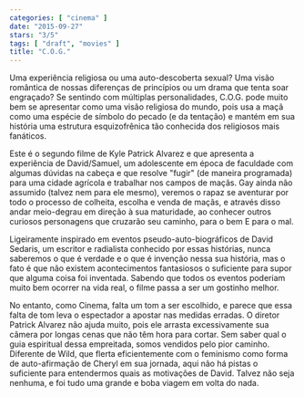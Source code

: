```yaml
---
categories: [ "cinema" ]
date: "2015-09-27"
stars: "3/5"
tags: [ "draft", "movies" ]
title: "C.O.G."
---
```

Uma experiência religiosa ou uma auto-descoberta sexual? Uma visão
romântica de nossas diferenças de princípios ou um drama que tenta
soar engraçado? Se sentindo com múltiplas personalidades, C.O.G. pode
muito bem se apresentar como uma visão religiosa do mundo, pois usa
a maçã como uma espécie de símbolo do pecado (e da tentação) e
mantém em sua história uma estrutura esquizofrênica tão conhecida
dos religiosos mais fanáticos.

Este é o segundo filme de Kyle Patrick Alvarez e que apresenta a
experiência de David/Samuel, um adolescente em época de faculdade com
algumas dúvidas na cabeça e que resolve "fugir" (de maneira programada)
para uma cidade agrícola e trabalhar nos campos de maçãs. Gay ainda
não assumido (talvez nem para ele mesmo), veremos o rapaz se aventurar
por todo o processo de colheita, escolha e venda de maçãs, e através
disso andar meio-degrau em direção à sua maturidade, ao conhecer outros
curiosos personagens que cruzarão seu caminho, para o bem E para o mal.

Ligeiramente inspirado em eventos pseudo-auto-biográficos de David
Sedaris, um escritor e radialista conhecido por essas histórias, nunca
saberemos o que é verdade e o que é invenção nessa sua história,
mas o fato é que não existem acontecimentos fantasiosos o suficiente
para supor que alguma coisa foi inventada. Sabendo que todos os eventos
poderiam muito bem ocorrer na vida real, o filme passa a ser um gostinho
melhor.

No entanto, como Cinema, falta um tom a ser escolhido, e parece que essa
falta de tom leva o espectador a apostar nas medidas erradas. O diretor
Patrick Alvarez não ajuda muito, pois ele arrasta excessivamente sua
câmera por longas cenas que não têm hora para cortar. Sem saber
qual o guia espiritual dessa empreitada, somos vendidos pelo pior
caminho. Diferente de Wild, que flerta eficientemente com o feminismo como
forma de auto-afirmação de Cheryl em sua jornada, aqui não há pistas
o suficiente para entendermos quais as motivações de David. Talvez
não seja nenhuma, e foi tudo uma grande e boba viagem em volta do nada.
